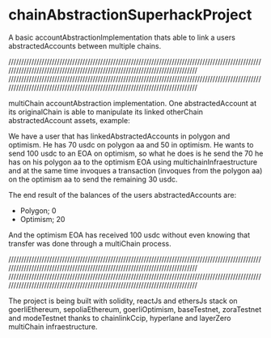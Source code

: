 # chainAbstractionSuperhackProject
A basic accountAbstractionImplementation thats able to link a users abstractedAccounts between multiple chains. 

/////////////////////////////////////////////////////////////////////////////////////////////////////////////////////////////////////////////////////////////////////////////
/////////////////////////////////////////////////////////////////////////////////////////////////////////////////////////////////////////////////////////////////////////////

multiChain accountAbstraction implementation.
One abstractedAccount at its originalChain is able to manipulate its linked otherChain abstractedAccount assets, example:

We have a user that has linkedAbstractedAccounts in polygon and optimism. He has 70 usdc on polygon aa and 50 in optimism.
He wants to send 100 usdc to an EOA on optimism, so what he does is he send the 70 he has on his polygon aa to the optimism EOA using multichainInfraestructure and at the same time invoques a transaction (invoques from the polygon aa) on the optimism aa to send the remaining 30 usdc. 

The end result of the balances of the users abstractedAccounts are:
- Polygon; 0
- Optimism; 20

And the optimism EOA has received 100 usdc without even knowing that transfer was done through a multiChain process.

/////////////////////////////////////////////////////////////////////////////////////////////////////////////////////////////////////////////////////////////////////////////
/////////////////////////////////////////////////////////////////////////////////////////////////////////////////////////////////////////////////////////////////////////////

The project is being built with solidity, reactJs and ethersJs stack on goerliEthereum, sepoliaEthereum, goerliOptimism, baseTestnet, zoraTestnet and modeTestnet thanks to chainlinkCcip, hyperlane and layerZero multiChain infraestructure.


  
  


